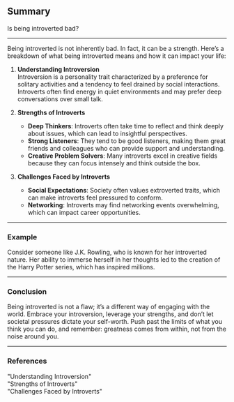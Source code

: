 ## Summary
Is being introverted bad?

---

Being introverted is not inherently bad. In fact, it can be a strength. Here’s a breakdown of what being introverted means and how it can impact your life:

1. **Understanding Introversion**  
   Introversion is a personality trait characterized by a preference for solitary activities and a tendency to feel drained by social interactions. Introverts often find energy in quiet environments and may prefer deep conversations over small talk.

2. **Strengths of Introverts**  
   - **Deep Thinkers**: Introverts often take time to reflect and think deeply about issues, which can lead to insightful perspectives.
   - **Strong Listeners**: They tend to be good listeners, making them great friends and colleagues who can provide support and understanding.
   - **Creative Problem Solvers**: Many introverts excel in creative fields because they can focus intensely and think outside the box.

3. **Challenges Faced by Introverts**  
   - **Social Expectations**: Society often values extroverted traits, which can make introverts feel pressured to conform.
   - **Networking**: Introverts may find networking events overwhelming, which can impact career opportunities.

---

### Example
Consider someone like J.K. Rowling, who is known for her introverted nature. Her ability to immerse herself in her thoughts led to the creation of the Harry Potter series, which has inspired millions. 

---

### Conclusion
Being introverted is not a flaw; it’s a different way of engaging with the world. Embrace your introversion, leverage your strengths, and don’t let societal pressures dictate your self-worth. Push past the limits of what you think you can do, and remember: greatness comes from within, not from the noise around you. 

---

### References
"Understanding Introversion"  
"Strengths of Introverts"  
"Challenges Faced by Introverts"